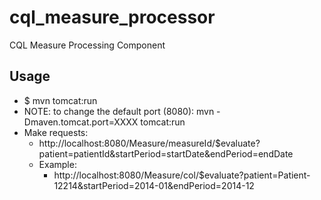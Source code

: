 # cql_measure_processor
CQL Measure Processing Component

## Usage 
  - $ mvn tomcat:run
  - NOTE: to change the default port (8080): mvn -Dmaven.tomcat.port=XXXX tomcat:run
  - Make requests:
    - http://localhost:8080/Measure/measureId/$evaluate?patient=patientId&startPeriod=startDate&endPeriod=endDate
    - Example:
      - http://localhost:8080/Measure/col/$evaluate?patient=Patient-12214&startPeriod=2014-01&endPeriod=2014-12
